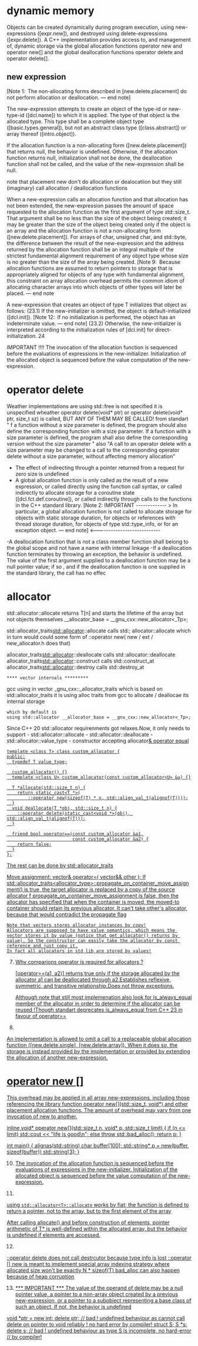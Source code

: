 # dynamic memory

Objects can be created dynamically during program execution, using new-expressions ([expr.new]), and destroyed using delete-expressions ([expr.delete]). A C++ implementation provides access to, and management of, dynamic storage via the global allocation functions operator new and operator new[] and the global deallocation functions operator delete and operator delete[].

## new expression
[Note 1: The non-allocating forms described in [new.delete.placement] do not perform allocation or deallocation. — end note]

The new-expression attempts to create an object of the type-id or new-type-id ([dcl.name]) to which it is applied. The type of that object is the allocated type. This type shall be a complete object type ([basic.types.general]), but not an abstract class type ([class.abstract]) or array thereof ([intro.object]).


If the allocation function is a non-allocating form ([new.delete.placement]) that returns null, the behavior is undefined. Otherwise, if the allocation function returns null, initialization shall not be done, the deallocation function shall not be called, and the value of the new-expression shall be null.

note that placement new don't do allocation or dealocatiion but they still (imaginary) call allocation / deallocation functions


When a new-expression calls an allocation function and that allocation has not been extended, the new-expression passes the amount of space requested to the allocation function as the first argument of type std​::​size_t. That argument shall be no less than the size of the object being created; it may be greater than the size of the object being created only if the object is an array and the allocation function is not a non-allocating form ([new.delete.placement]). For arrays of char, unsigned char, and std​::​byte, the difference between the result of the new-expression and the address returned by the allocation function shall be an integral multiple of the strictest fundamental alignment requirement of any object type whose size is no greater than the size of the array being created.
[Note 9: Because allocation functions are assumed to return pointers to storage that is appropriately aligned for objects of any type with fundamental alignment, this constraint on array allocation overhead permits the common idiom of allocating character arrays into which objects of other types will later be placed. — end note



A new-expression that creates an object of type T initializes that object as follows:
(23.1) If the new-initializer is omitted, the object is default-initialized ([dcl.init]).
[Note 12: If no initialization is performed, the object has an indeterminate value. — end note]
(23.2) Otherwise, the new-initializer is interpreted according to the initialization rules of [dcl.init] for direct-initialization.
24

IMPORTANT !!!! The invocation of the allocation function is sequenced before the evaluations of expressions in the new-initializer. Initialization of the allocated object is sequenced before the value computation of the new-expression.

# operator delete
Weather implementations are using std::free is not specified
   it is unspecified wheather operator delete(void* ptr) or operator delete(void* ptr, size_t sz) is called, BUT ANY OF THEM MAY BE CALLED!
      from standart " f a function without a size parameter is defined, the program should also define the corresponding function with a size parameter. If a function with a size parameter is defined, the program shall also define the corresponding version without the size parameter
      " also "A call to an operator delete with a size parameter may be changed to a call to the corresponding operator delete without a size parameter, without affecting memory allocation"



 - The effect of indirecting through a pointer returned from a request for zero size is undefined
 - A global allocation function is only called as the result of a new expression, or called directly using the function call syntax, or called indirectly to allocate storage for a coroutine state ([dcl.fct.def.coroutine]), or called indirectly through calls to the functions in the C++ standard library.
[Note 2: IMPORTANT ------------- > In particular, a global allocation function is not called to allocate storage for objects with static storage duration, for objects or references with thread storage duration, for objects of type std​::​type_­info, or for an exception object. — end note] <---------------------------

-A deallocation function that is not a class member function shall belong to the global scope and not have a name with internal linkage
-If a deallocation function terminates by throwing an exception, the behavior is undefined. The value of the first argument supplied to a deallocation function may be a null pointer value;
if so , and if the deallocation function is one supplied in the standard library, the call has no effec

# allocator

std::allocator<T>::allocate returns T[n] and starts the lifetime of the array but not objects themselves __allocator_base = __gnu_cxx::new_allocator<_Tp>;

std::allocator_traits<std::allocator>::allocate calls std:;
allocator<T>::allocate which in turn would could some form of ::operator new(
    new / ext /
    new_allocator.h does that) 

allocator_traits<std::allocator>::deallocate
calls std::allocator<T>::deallocate
allocator_traits<std::allocator>::construct calls std::construct_at
allocator_traits<std::allocator>::destroy calls std::destroy_at

    **** vector internals *********

gcc using in vector _gnu_cxx::_allocator_traits which is based on
    std::allocator_traits it is using alloc traits from gcc to allocate
    / deallocae its internal storage

    which by default is
    using std::allocator __allocator_base = __gnu_cxx::new_allocator<_Tp>;

 Since C++ 20 std::allocator requirenments got relaxes.Now,
   it only needs to support - 
   std::allocator::allocate -
   std::allocator::deallocate -
   std::allocator::value_type -
   constructor accepting allocator<U>&
   operator equal

```
template <class T> class custom_allocator {
public:
  typedef T value_type;

  custom_allocator() {}
  template <class U> custom_allocator(const custom_allocator<U> &u) {}

  T *allocate(std::size_t n) {
    return static_cast<T *>(
        ::operator new(sizeof(T) * n, std::align_val_t(alignof(T))));
  }
  void deallocate(T *obj, std::size_t n) {
    ::operator delete(static_cast<void *>(obj), std::align_val_t(alignof(T)));
  }

  friend bool operator==(const custom_allocator &a1,
                         const custom_allocator &a2) {
    return false;
  }
};
```
   


  The rest can be done by std::allocator_traits


  Move assignment: vector& operator=( vector&& other );
     If std::allocator_traits<allocator_type>::propagate_on_container_move_assignment() is true, the target allocator is replaced by a copy of the source allocator
     f propagate_on_container_move_assignment is false, then the allocator has specified that when the container is moved, the moved-to container should retain its previous allocator. It can't take other's allocator, because that would contradict the propagate flag

    Note that vectors stores allocator instances by copy!
    Allocators are supposed to have value semantics, which means the vector stores it by value (notice that get_allocator() returns by value). So the constructor can easily take the allocator by const reference and just copy it.
    In fact all allocators in std lib are stored by values!

7. Why comparions operator is required for allocators ?

    [operator==(a1, a2)] returns true only if the storage allocated by the
        allocator a1 can be deallocated through a2.Establishes reflexive, symmetric,
    and transitive relationship.Does not throw exceptions.

    Although note that still most implemenation also look for is_always_equal member of the allocator in order to determine if the allocator can be reused !Though standart deprecates is_always_equal from C++ 23 in favour of operator==

8.
An implementation is allowed to omit a call to a replaceable global allocation function ([new.delete.single], [new.delete.array]). When it does so, the storage is instead provided by the implementation or provided by extending the allocation of another new-expression.




# operator new []
This overhead may be applied in all array new-expressions, including those referencing the library function operator new[](std​::​size_­t, void*) and other placement allocation functions. The amount of overhead may vary from one invocation of new to another.


inline
void*
operator new[](std::size_t n, void* p, std::size_t limit)
{
    if (n <= limit)
        std::cout << "life is good\n";
    else
        throw std::bad_alloc();
    return p;
}

int main()
{
    alignas(std::string) char buffer[100];
    std::string* p = new(buffer, sizeof(buffer)) std::string[3];
}


10. The invocation of the allocation function is sequenced before the evaluations of expressions in the new-initializer. Initialization of the allocated object is sequenced before the value computation of the new-expression.


11. 

using `std::allocator<T>::allocate` works by fiat; the
function is defined to return a pointer, not to the array, but to the
first element of the array

After calling allocate() and before construction of elements, pointer arithmetic of T* is well-defined within the allocated array, but the behavior is undefined if elements are accessed.


12. 

::operator delete does not call destrcutor because type info is lost
::operator [] new is meant to implement special array indexing strategy where allocated size won't be exactly  N * sizeof(T)
bad_alloc can also happen because of heap corruption


13.  *** IMPORTANT ***
The value of the operand of delete may be a null pointer value, a pointer to a non-array object created by a previous new-expression, or a pointer to a subobject representing a base class of such an object. If not, the behavior is undefined

  void *ptr = new int;
  delete ptr; // bad ! undefined behaviour as cannot call delete on pointer to void reliably ! no hard error by compiler!
  struct S;
  S *s;
  delete s; // bad ! undefined behaviour as type S is incomplete, no hard-error
            // by compiler!

